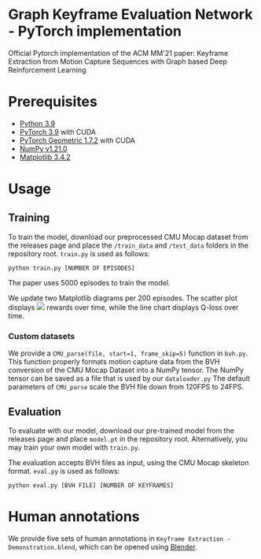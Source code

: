 # Graph Keyframe Evaluation Network - PyTorch implementation
Official Pytorch implementation of the ACM MM'21 paper: Keyframe Extraction from Motion Capture Sequences with Graph based Deep Reinforcement Learning

# Prerequisites
- [Python 3.9](https://www.python.org/)
- [PyTorch 3.9](https://github.com/pytorch/pytorch) with CUDA
- [PyTorch Geometric 1.7.2](https://github.com/rusty1s/pytorch_geometric) with CUDA
- [NumPy v1.21.0](https://github.com/numpy/numpy)
- [Matplotlib 3.4.2](https://github.com/matplotlib/matplotlib)

# Usage
## Training
To train the model, download our preprocessed CMU Mocap dataset from the releases page and place the `/train_data` and `/test_data` folders in the repository root. `train.py` is used as follows:

`python train.py [NUMBER OF EPISODES]`

The paper uses 5000 episodes to train the model.

We update two Matplotlib diagrams per 200 episodes. The scatter plot displays <img src="https://render.githubusercontent.com/render/math?math=R_1"> rewards over time, while the line chart displays Q-loss over time.


### Custom datasets
We provide a `CMU_parse(file, start=1, frame_skip=5)` function in `bvh.py`. This function properly formats motion capture data from the BVH conversion of the CMU Mocap Dataset into a NumPy tensor. The NumPy tensor can be saved as a file that is used by our `dataloader.py` The default parameters of `CMU_parse` scale the BVH file down from 120FPS to 24FPS.

## Evaluation
To evaluate with our model, download our pre-trained model from the releases page and place `model.pt` in the repository root. Alternatively, you may train your own model with `train.py`. 

The evaluation accepts BVH files as input, using the CMU Mocap skeleton format. `eval.py` is used as follows:

`python eval.py [BVH FILE] [NUMBER OF KEYFRAMES]`

# Human annotations

We provide five sets of human annotations in `Keyframe Extraction - Demonstration.blend`, which can be opened using [Blender](https://www.blender.org/).
